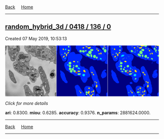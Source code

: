 
[Back](..)&nbsp;&nbsp;&nbsp;&nbsp;&nbsp;[Home](https://leapmanlab.github.io/snapshots)

---

<div class="summary"><a href="0"><h2>random_hybrid_3d / 0418 / 136 / 0</h2></a><p>Created 07 May 2019, 10:53:13
</p><a href="0"><img src="0/media/summary.png" align="center"></a><p>
<i>Click for more details</i>
</p></div>

**ari**: 0.8300. **miou**: 0.6285. **accuracy**: 0.9376. **n_params**: 2881624.0000. 

---

[Back](..)&nbsp;&nbsp;&nbsp;&nbsp;&nbsp;[Home](https://leapmanlab.github.io/snapshots)

---